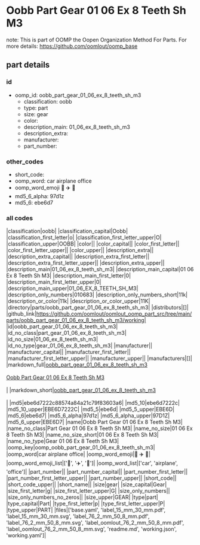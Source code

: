 # Oobb Part Gear 01 06 Ex 8 Teeth Sh M3  

note: This is part of OOMP the Oopen Organization Method For Parts. For more details: https://github.com/oomlout/oomp_base

##  part details





### id
* oomp_id: oobb_part_gear_01_06_ex_8_teeth_sh_m3
  * classification: oobb
  * type: part
  * size: gear
  * color: 
  * description_main: 01_06_ex_8_teeth_sh_m3
  * description_extra: 
  * manufacturer: 
  * part_number: 

### other_codes
* short_code: 
* oomp_word: car airplane office
* oomp_word_emoji :car: :airplane: :office:
* md5_6_alpha: 97d1z
* md5_6: ebe6d7

### all codes 
|classification|oobb|
|classification_capital|Oobb|
|classification_first_letter|o|
|classification_first_letter_upper|O|
|classification_upper|OOBB|
|color||
|color_capital||
|color_first_letter||
|color_first_letter_upper||
|color_upper||
|description_extra||
|description_extra_capital||
|description_extra_first_letter||
|description_extra_first_letter_upper||
|description_extra_upper||
|description_main|01_06_ex_8_teeth_sh_m3|
|description_main_capital|01 06 Ex 8 Teeth Sh M3|
|description_main_first_letter|0|
|description_main_first_letter_upper|0|
|description_main_upper|01_06_EX_8_TEETH_SH_M3|
|description_only_numbers|010683|
|description_only_numbers_short|11k|
|description_or_color|11k|
|description_or_color_upper|11K|
|directory|parts/oobb_part_gear_01_06_ex_8_teeth_sh_m3|
|distributors|[]|
|github_link|https://github.com/oomlout/oomlout_oomp_part_src/tree/main/parts/oobb_part_gear_01_06_ex_8_teeth_sh_m3/working|
|id|oobb_part_gear_01_06_ex_8_teeth_sh_m3|
|id_no_class|part_gear_01_06_ex_8_teeth_sh_m3|
|id_no_size|01_06_ex_8_teeth_sh_m3|
|id_no_type|gear_01_06_ex_8_teeth_sh_m3|
|manufacturer||
|manufacturer_capital||
|manufacturer_first_letter||
|manufacturer_first_letter_upper||
|manufacturer_upper||
|manufacturers|[]|
|markdown_full|[oobb_part_gear_01_06_ex_8_teeth_sh_m3](https://github.com/oomlout/oomlout_oomp_part_src/tree/main/parts/oobb_part_gear_01_06_ex_8_teeth_sh_m3/working)<br>[](https://github.com/oomlout/oomlout_oomp_part_src/tree/main/parts/oobb_part_gear_01_06_ex_8_teeth_sh_m3/working)<br>[Oobb Part Gear 01 06 Ex 8 Teeth Sh M3](https://github.com/oomlout/oomlout_oomp_part_src/tree/main/parts/oobb_part_gear_01_06_ex_8_teeth_sh_m3/working)<br><br>|
|markdown_short|[oobb_part_gear_01_06_ex_8_teeth_sh_m3](https://github.com/oomlout/oomlout_oomp_part_src/tree/main/parts/oobb_part_gear_01_06_ex_8_teeth_sh_m3/working)<br><br>|
|md5|ebe6d7222c88574a84a21c79f83603a6|
|md5_10|ebe6d7222c|
|md5_10_upper|EBE6D7222C|
|md5_5|ebe6d|
|md5_5_upper|EBE6D|
|md5_6|ebe6d7|
|md5_6_alpha|97d1z|
|md5_6_alpha_upper|97D1Z|
|md5_6_upper|EBE6D7|
|name|Oobb Part Gear 01 06 Ex 8 Teeth Sh M3|
|name_no_class|Part Gear 01 06 Ex 8 Teeth Sh M3|
|name_no_size|01 06 Ex 8 Teeth Sh M3|
|name_no_size_short|01 06 Ex 8 Teeth Sh M3|
|name_no_type|Gear 01 06 Ex 8 Teeth Sh M3|
|oomp_key|oomp_oobb_part_gear_01_06_ex_8_teeth_sh_m3|
|oomp_word|car airplane office|
|oomp_word_emoji|:car: :airplane: :office:|
|oomp_word_emoji_list|[':car:', ':airplane:', ':office:']|
|oomp_word_list|['car', 'airplane', 'office']|
|part_number||
|part_number_capital||
|part_number_first_letter||
|part_number_first_letter_upper||
|part_number_upper||
|short_code||
|short_code_upper||
|short_name||
|size|gear|
|size_capital|Gear|
|size_first_letter|g|
|size_first_letter_upper|G|
|size_only_numbers||
|size_only_numbers_no_zeros||
|size_upper|GEAR|
|type|part|
|type_capital|Part|
|type_first_letter|p|
|type_first_letter_upper|P|
|type_upper|PART|
|files|['base.yaml', 'label_15_mm_30_mm.pdf', 'label_15_mm_30_mm.svg', 'label_76_2_mm_50_8_mm.pdf', 'label_76_2_mm_50_8_mm.svg', 'label_oomlout_76_2_mm_50_8_mm.pdf', 'label_oomlout_76_2_mm_50_8_mm.svg', 'readme.md', 'working.json', 'working.yaml']|
